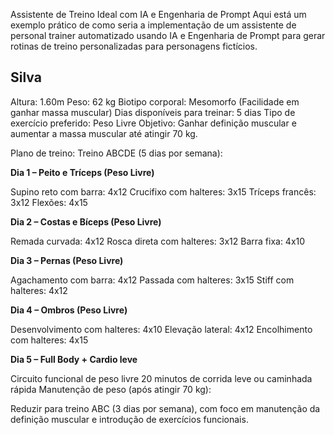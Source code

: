 Assistente de Treino Ideal com IA e Engenharia de Prompt
Aqui está um exemplo prático de como seria a implementação de um assistente de personal trainer automatizado usando IA e Engenharia de Prompt para gerar rotinas de treino personalizadas para personagens fictícios.

## Silva

Altura: 1.60m
Peso: 62 kg
Biotipo corporal: Mesomorfo (Facilidade em ganhar massa muscular)
Dias disponíveis para treinar: 5 dias
Tipo de exercício preferido: Peso Livre
Objetivo: Ganhar definição muscular e aumentar a massa muscular até atingir 70 kg.

Plano de treino:
Treino ABCDE (5 dias por semana):

**Dia 1 – Peito e Tríceps (Peso Livre)**

Supino reto com barra: 4x12
Crucifixo com halteres: 3x15
Tríceps francês: 3x12
Flexões: 4x15

**Dia 2 – Costas e Bíceps (Peso Livre)**

Remada curvada: 4x12
Rosca direta com halteres: 3x12
Barra fixa: 4x10

**Dia 3 – Pernas (Peso Livre)**

Agachamento com barra: 4x12
Passada com halteres: 3x15
Stiff com halteres: 4x12

**Dia 4 – Ombros (Peso Livre)**

Desenvolvimento com halteres: 4x10
Elevação lateral: 4x12
Encolhimento com halteres: 4x15

**Dia 5 – Full Body + Cardio leve**

Circuito funcional de peso livre
20 minutos de corrida leve ou caminhada rápida
Manutenção de peso (após atingir 70 kg):

Reduzir para treino ABC (3 dias por semana), com foco em manutenção da definição muscular e introdução de exercícios funcionais.
